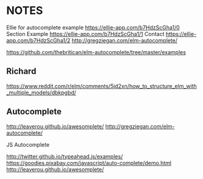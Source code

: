 # NOTES

Ellie for autocomplete example https://ellie-app.com/b7HdzScGha1/0
Section Example https://ellie-app.com/b7HdzScGha1/1
Contact https://ellie-app.com/b7HdzScGha1/2
http://gregziegan.com/elm-autocomplete/

https://github.com/thebritican/elm-autocomplete/tree/master/examples

## Richard

https://www.reddit.com/r/elm/comments/5jd2xn/how_to_structure_elm_with_multiple_models/dbkpgbd/

## Autocomplete

http://leaverou.github.io/awesomplete/
http://gregziegan.com/elm-autocomplete/

JS Autocomplete

http://twitter.github.io/typeahead.js/examples/
https://goodies.pixabay.com/javascript/auto-complete/demo.html
http://leaverou.github.io/awesomplete/
